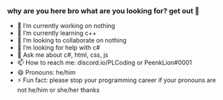 ### why are you here bro what are you looking for? get out 👋

- 🔭 I’m currently working on nothing
- 🌱 I’m currently learning c++
- 👯 I’m looking to collaborate on nothing
- 🤔 I’m looking for help with c#
- 💬 Ask me about c#, html, css, js
- 📫 How to reach me: discord.io/PLCoding or PeenkLion#0001
- 😄 Pronouns: he/him
- ⚡ Fun fact: please stop your programming career if your pronouns are not he/him or she/her thanks
